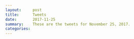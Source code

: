 ```yaml
---
layout:     post
title:      Tweets
date:       2017-11-25
summary:    These are the tweets for November 25, 2017.
categories:
---
```


